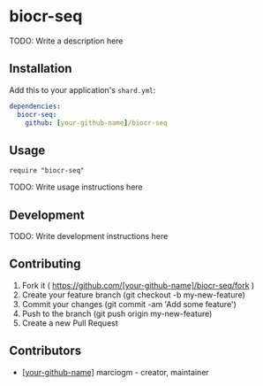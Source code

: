 # biocr-seq

TODO: Write a description here

## Installation


Add this to your application's `shard.yml`:

```yaml
dependencies:
  biocr-seq:
    github: [your-github-name]/biocr-seq
```


## Usage


```crystal
require "biocr-seq"
```


TODO: Write usage instructions here

## Development

TODO: Write development instructions here

## Contributing

1. Fork it ( https://github.com/[your-github-name]/biocr-seq/fork )
2. Create your feature branch (git checkout -b my-new-feature)
3. Commit your changes (git commit -am 'Add some feature')
4. Push to the branch (git push origin my-new-feature)
5. Create a new Pull Request

## Contributors

- [[your-github-name]](https://github.com/[your-github-name]) marciogm - creator, maintainer
